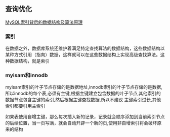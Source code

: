 ## 查询优化

[MySQL索引背后的数据结构及算法原理](http://blog.codinglabs.org/articles/theory-of-mysql-index.html)

### 索引

在数据之外，数据库系统还维护着满足特定查找算法的数据结构，这些数据结构以某种方式引用（指向）数据，这样就可以在这些数据结构上实现高级查找算法。这种数据结构，就是索引

### myisam和innodb

myisam索引的叶子节点存储的是数据地址,innodb索引的叶子节点存储的是数据,所以innodb的每个表,必须有主键,根据主键建立包含数据的叶子节点,其他索引的数据节点包含主键的索引,然后根据主键查找数据,所以不建议
主键索引过长,其他索引都要引用主索引

如果表使用自增主键，那么每次插入新的记录，记录就会顺序添加到当前索引节点的后续位置，当一页写满，就会自动开辟一个新的页,使用非自增索引将会破坏原来的结构


